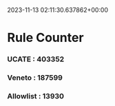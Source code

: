 2023-11-13 02:11:30.637862+00:00
# Rule Counter 
 ### UCATE : 403352

 ### Veneto : 187599

 ### Allowlist : 13930